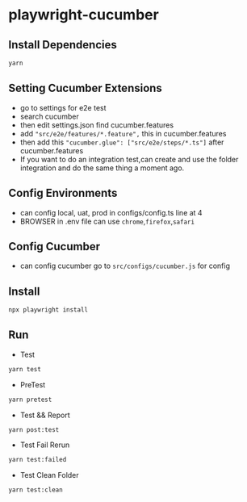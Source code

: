 # playwright-cucumber

## Install Dependencies

```bash
yarn
```

## Setting Cucumber Extensions

- go to settings for e2e test
- search cucumber
- then edit settings.json find cucumber.features
- add ```"src/e2e/features/*.feature",``` this in cucumber.features
- then add this ```"cucumber.glue": ["src/e2e/steps/*.ts"]``` after cucumber.features
- If you want to do an integration test,can create and  use the folder integration and do the same thing a moment ago.

## Config Environments

- can config local, uat, prod in configs/config.ts line at 4
- BROWSER in .env file can use ```chrome```,```firefox```,```safari```

## Config Cucumber

- can config cucumber go to ```src/configs/cucumber.js``` for config

## Install

```bash
npx playwright install
```

## Run

- Test

```bash
yarn test
```

- PreTest

```bash
yarn pretest
```

- Test && Report

```bash
yarn post:test
```

- Test Fail Rerun

```bash
yarn test:failed
```

- Test Clean Folder

```bash
yarn test:clean
```
